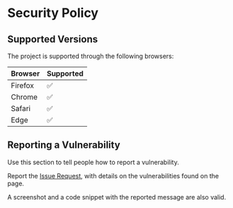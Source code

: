 # Security Policy

## Supported Versions

The project is supported through the following browsers:

| Browser | Supported          |
| ------- | ------------------ |
| Firefox | :white_check_mark: |
| Chrome  | :white_check_mark: |
| Safari  | :white_check_mark: |
| Edge    | :white_check_mark: |

## Reporting a Vulnerability

Use this section to tell people how to report a vulnerability.

Report the [Issue Request](https://github.com/clcmo/icons/issues/new?assignees=&labels=&template=bug_report.md&title=), with details on the vulnerabilities found on the page.

A screenshot and a code snippet with the reported message are also valid.

